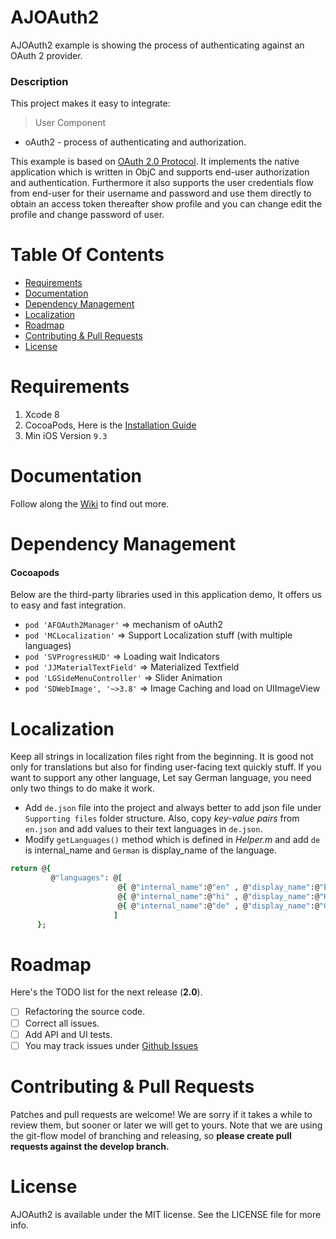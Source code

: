 # AJOAuth2
AJOAuth2 example is showing the process of authenticating against an OAuth 2 provider.

### Description
This project makes it easy to integrate:
> User Component
* oAuth2 - process of authenticating and authorization.

This example is based on [OAuth 2.0 Protocol](https://tools.ietf.org/html/draft-ietf-oauth-v2-10). It implements the native application which is written in ObjC and supports end-user authorization and authentication. Furthermore it also supports the user credentials flow from end-user for their username and password and use them directly to obtain an access token thereafter show profile and you can change edit the profile and change password of user.

# Table Of Contents
* [Requirements](#requirements)
* [Documentation](#documentation)
* [Dependency Management](#dependency-management)
* [Localization](#localization)
* [Roadmap](#roadmap)
* [Contributing & Pull Requests](#contribution-pr)
* [License](#license)

# <a name="requirements"> Requirements
1. Xcode 8
2. CocoaPods, Here is the [Installation Guide](https://guides.cocoapods.org/using/getting-started.html)
3. Min iOS Version `9.3`

# <a name="documentation"> Documentation
Follow along the [Wiki](https://github.com/ajabble/AJOAuth2/wiki) to find out more.

# <a name="dependency-management"> Dependency Management
#### Cocoapods
Below are the third-party libraries used in this application demo, It offers us to easy and fast integration.

* `pod 'AFOAuth2Manager'` => mechanism of oAuth2
* `pod 'MCLocalization'` => Support Localization stuff (with multiple languages)
* `pod 'SVProgressHUD'` => Loading wait Indicators
* `pod 'JJMaterialTextField'` => Materialized Textfield
* `pod 'LGSideMenuController'` => Slider Animation
* `pod 'SDWebImage', '~>3.8'` => Image Caching and load on UIImageView

# <a name="localization"> Localization
Keep all strings in localization files right from the beginning. It is good not only for translations but also for finding user-facing text quickly stuff.
If you want to support any other language, Let say German language, you need only two things to do make it work.
* Add `de.json` file into the project and always better to add json file under `Supporting files` folder structure. Also, copy *key-value pairs* from `en.json` and add values to their text languages in `de.json`.
* Modify `getLanguages()` method which is defined in *Helper.m* and add `de` is internal_name and `German` is display_name of the language.
```ruby
return @{
         @"languages": @[
                        @{ @"internal_name":@"en" , @"display_name":@"English" },
                        @{ @"internal_name":@"hi" , @"display_name":@"Hindi"},
                        @{ @"internal_name":@"de" , @"display_name":@"German"}
                       ]
      };
```

# <a name="roadmap"> Roadmap
Here's the TODO list for the next release (**2.0**).

- [ ] Refactoring the source code.
- [ ] Correct all issues.
- [ ] Add API and UI tests.
- [ ] You may track issues under [Github Issues](https://github.com/ajabble/AJOAuth2/issues)

# <a name="contribution-pr"> Contributing & Pull Requests
Patches and pull requests are welcome! We are sorry if it takes a while to review them, but sooner or later we will get to yours.
Note that we are using the git-flow model of branching and releasing, so **please create pull requests against the develop branch.**

# <a name="license"> License

AJOAuth2 is available under the MIT license. See the LICENSE file for more info.
